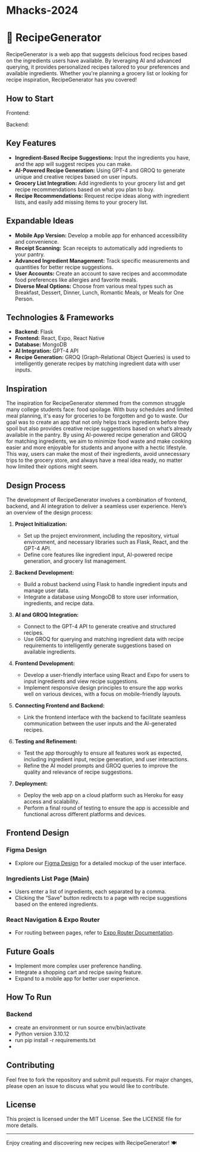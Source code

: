 # Mhacks-2024

# 🍲 RecipeGenerator

RecipeGenerator is a web app that suggests delicious food recipes based on the ingredients users have available. By leveraging AI and advanced querying, it provides personalized recipes tailored to your preferences and available ingredients. Whether you're planning a grocery list or looking for recipe inspiration, RecipeGenerator has you covered!

## How to Start
Frontend:

Backend:

## Key Features
- **Ingredient-Based Recipe Suggestions:** Input the ingredients you have, and the app will suggest recipes you can make.
- **AI-Powered Recipe Generation:** Using GPT-4 and GROQ to generate unique and creative recipes based on user inputs.
- **Grocery List Integration:** Add ingredients to your grocery list and get recipe recommendations based on what you plan to buy.
- **Recipe Recommendations:** Request recipe ideas along with ingredient lists, and easily add missing items to your grocery list.

## Expandable Ideas
- **Mobile App Version:** Develop a mobile app for enhanced accessibility and convenience.
- **Receipt Scanning:** Scan receipts to automatically add ingredients to your pantry.
- **Advanced Ingredient Management:** Track specific measurements and quantities for better recipe suggestions.
- **User Accounts:** Create an account to save recipes and accommodate food preferences like allergies and favorite meals.
- **Diverse Meal Options:** Choose from various meal types such as Breakfast, Dessert, Dinner, Lunch, Romantic Meals, or Meals for One Person.

## Technologies & Frameworks
- **Backend:** Flask
- **Frontend:** React, Expo, React Native
- **Database:** MongoDB
- **AI Integration:** GPT-4 API
- **Recipe Generation:** GROQ (Graph-Relational Object Queries) is used to intelligently generate recipes by matching ingredient data with user inputs.

## Inspiration

The inspiration for RecipeGenerator stemmed from the common struggle many college students face: food spoilage. With busy schedules and limited meal planning, it's easy for groceries to be forgotten and go to waste. Our goal was to create an app that not only helps track ingredients before they spoil but also provides creative recipe suggestions based on what’s already available in the pantry. By using AI-powered recipe generation and GROQ for matching ingredients, we aim to minimize food waste and make cooking easier and more enjoyable for students and anyone with a hectic lifestyle. This way, users can make the most of their ingredients, avoid unnecessary trips to the grocery store, and always have a meal idea ready, no matter how limited their options might seem.

## Design Process

The development of RecipeGenerator involves a combination of frontend, backend, and AI integration to deliver a seamless user experience. Here’s an overview of the design process:

1. **Project Initialization:**
   - Set up the project environment, including the repository, virtual environment, and necessary libraries such as Flask, React, and the GPT-4 API.
   - Define core features like ingredient input, AI-powered recipe generation, and grocery list management.

2. **Backend Development:**
   - Build a robust backend using Flask to handle ingredient inputs and manage user data.
   - Integrate a database using MongoDB to store user information, ingredients, and recipe data.

3. **AI and GROQ Integration:**
   - Connect to the GPT-4 API to generate creative and structured recipes.
   - Use GROQ for querying and matching ingredient data with recipe requirements to intelligently generate suggestions based on available ingredients.

4. **Frontend Development:**
   - Develop a user-friendly interface using React and Expo for users to input ingredients and view recipe suggestions.
   - Implement responsive design principles to ensure the app works well on various devices, with a focus on mobile-friendly layouts.

5. **Connecting Frontend and Backend:**
   - Link the frontend interface with the backend to facilitate seamless communication between the user inputs and the AI-generated recipes.

6. **Testing and Refinement:**
   - Test the app thoroughly to ensure all features work as expected, including ingredient input, recipe generation, and user interactions.
   - Refine the AI model prompts and GROQ queries to improve the quality and relevance of recipe suggestions.

7. **Deployment:**
   - Deploy the web app on a cloud platform such as Heroku for easy access and scalability.
   - Perform a final round of testing to ensure the app is accessible and functional across different platforms and devices.

## Frontend Design

### Figma Design
- Explore our [Figma Design](https://www.figma.com/design/pWNFldC9ix5EgPO57cD8j2/Untitled?node-id=0-1&t=Cbh6UZOloXIZazBj-1) for a detailed mockup of the user interface.

### Ingredients List Page (Main)
- Users enter a list of ingredients, each separated by a comma.
- Clicking the “Save” button redirects to a page with recipe suggestions based on the entered ingredients.

### React Navigation & Expo Router
- For routing between pages, refer to [Expo Router Documentation](https://docs.expo.dev/router/create-pages/).

## Future Goals
- Implement more complex user preference handling.
- Integrate a shopping cart and recipe saving feature.
- Expand to a mobile app for better user experience.

## How To Run

### Backend
- create an environment or run source env/bin/activate
- Python version 3.10.12
- run pip install -r requirements.txt
- 


## Contributing
Feel free to fork the repository and submit pull requests. For major changes, please open an issue to discuss what you would like to contribute.

## License
This project is licensed under the MIT License. See the LICENSE file for more details.

---

Enjoy creating and discovering new recipes with RecipeGenerator! 🍽️
